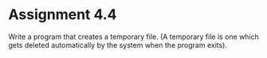 # Assignment 4.4

Write a program that creates a temporary file. (A temporary file is one which gets deleted automatically by the system when the program exits).